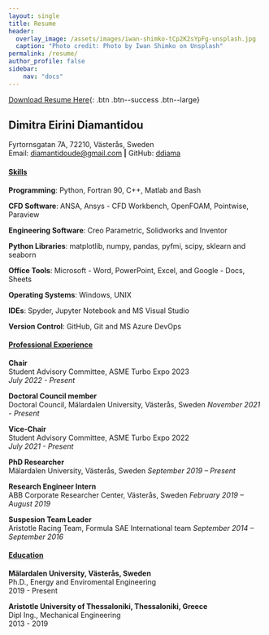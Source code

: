 ```yaml
---
layout: single
title: Resume
header:
  overlay_image: /assets/images/iwan-shimko-tCp2K2sYpFg-unsplash.jpg
  caption: "Photo credit: Photo by Iwan Shimko on Unsplash"
permalink: /resume/
author_profile: false
sidebar:
    nav: "docs"
---
```


[Download Resume Here][1]{: .btn .btn--success .btn--large}

[1]: /assets/docs/Diamantidou_CV_2col.pdf

## Dimitra Eirini Diamantidou 
Fyrtornsgatan 7A, 72210, Västerås, Sweden  
Email: [diamantidoude@gmail.com](mailto:diamantidoude@gmail.com) **|** 
GitHub: [ddiama](https://github.com/ddiama)

#### **<ins>Skills</ins>**
**Programming**: Python, Fortran 90, C++, Matlab and Bash  

**CFD Software**: ANSA, Ansys - CFD Workbench, OpenFOAM, Pointwise, Paraview  

**Engineering Software**: Creo Parametric, Solidworks and Inventor 

**Python Libraries**: matplotlib, numpy, pandas, pyfmi, scipy, sklearn and seaborn  

**Office Tools**: Microsoft - Word, PowerPoint, Excel, and Google - Docs, Sheets 

**Operating Systems**: Windows, UNIX  

**IDEs**: Spyder, Jupyter Notebook and MS Visual Studio

**Version Control**: GitHub, Git and MS Azure DevOps


#### **<ins>Professional Experience</ins>**

**Chair**  
Student Advisory Committee, ASME Turbo Expo 2023  
*July 2022 - Present* 

**Doctoral Council member**  
Doctoral Council, Mälardalen University, Västerås, Sweden
*November 2021 - Present* 

**Vice-Chair**  
Student Advisory Committee, ASME Turbo Expo 2022  
*July 2021 - Present* 

**PhD Researcher**  
Mälardalen University, Västerås, Sweden
*September 2019 – Present*  

**Research Engineer Intern**  
ABB Corporate Researcher Center, Västerås, Sweden
*February 2019 – August 2019*    

**Suspesion Team Leader**  
Aristotle Racing Team, Formula SAE International team
*September 2014 – September 2016*  

#### **<ins>Education</ins>**
**Mälardalen University, Västerås, Sweden**  
Ph.D., Energy and Enviromental Engineering   
2019 - Present

**Aristotle University of Thessaloniki, Thessaloniki, Greece**  
Dipl Ing., Mechanical Engineering  
2013 - 2019  
